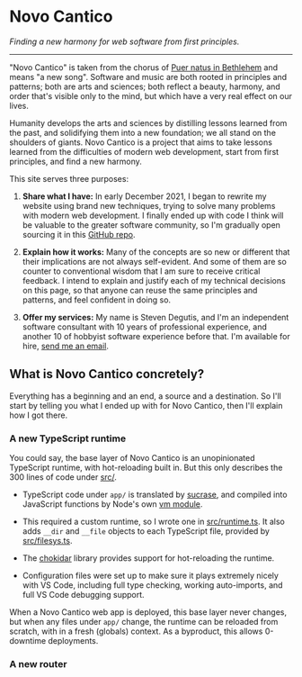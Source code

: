 

# Novo Cantico

*Finding a new harmony for web software from first principles.*

---

"Novo Cantico" is taken from the chorus of [Puer natus in Bethlehem](https://www.youtube.com/watch?v=A1k5YTmxIVc&t=2573s) and means "a new song". Software and music are both rooted in principles and patterns; both are arts and sciences; both reflect a beauty, harmony, and order that's visible only to the mind, but which have a very real effect on our lives.

Humanity develops the arts and sciences by distilling lessons learned from the past, and solidifying them into a new foundation; we all stand on the shoulders of giants. Novo Cantico is a project that aims to take lessons learned from the difficulties of modern web development, start from first principles, and find a new harmony.


This site serves three purposes:

1. **Share what I have:** In early December 2021, I began to rewrite my website using brand new techniques, trying to solve many problems with modern web development. I finally ended up with code I think will be valuable to the greater software community, so I'm gradually open sourcing it in this [GitHub repo](https://github.com/sdegutis/Novo-Cantico).

2. **Explain how it works:** Many of the concepts are so new or different that their implications are not always self-evident. And some of them are so counter to conventional wisdom that I am sure to receive critical feedback. I intend to explain and justify each of my technical decisions on this page, so that anyone can reuse the same principles and patterns, and feel confident in doing so.

3. **Offer my services:** My name is Steven Degutis, and I'm an independent software consultant with 10 years of professional experience, and another 10 of hobbyist software experience before that. I'm available for hire, [send me an email](mailto:sbdegutis+novocantico@gmail.com).

## What is Novo Cantico concretely?

Everything has a beginning and an end, a source and a destination. So I'll start by telling you what I ended up with for Novo Cantico, then I'll explain how I got there.

### A new TypeScript runtime

You could say, the base layer of Novo Cantico is an unopinionated TypeScript runtime, with hot-reloading built in. But this only describes the 300 lines of code under [src/](https://github.com/sdegutis/Novo-Cantico/tree/main/src).

* TypeScript code under `app/` is translated by [sucrase](https://sucrase.io/), and compiled into JavaScript functions by Node's own [vm module](https://nodejs.org/api/vm.html).

* This required a custom runtime, so I wrote one in [src/runtime.ts](https://github.com/sdegutis/Novo-Cantico/blob/main/src/runtime.ts). It also adds `__dir` and `__file` objects to each TypeScript file, provided by [src/filesys.ts](https://github.com/sdegutis/Novo-Cantico/blob/main/src/filesys.ts).

* The [chokidar](https://www.npmjs.com/package/chokidar) library provides support for hot-reloading the runtime.

* Configuration files were set up to make sure it plays extremely nicely with VS Code, including full type checking, working auto-imports, and full VS Code debugging support.

When a Novo Cantico web app is deployed, this base layer never changes, but when any files under `app/` change, the runtime can be reloaded from scratch, with in a fresh (globals) context. As a byproduct, this allows 0-downtime deployments.

### A new router


